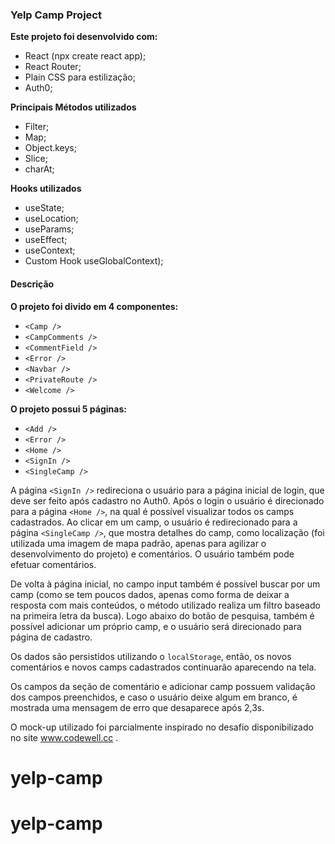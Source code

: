 ### Yelp Camp Project

**Este projeto foi desenvolvido com:**

* React (npx create react app);
* React Router;
* Plain CSS para estilização;
* Auth0;

**Principais Métodos utilizados**

* Filter;
* Map;
* Object.keys;
* Slice;
* charAt;

**Hooks utilizados**

* useState;
* useLocation;
* useParams;
* useEffect;
* useContext;
* Custom Hook useGlobalContext);

#### **Descrição**

**O projeto foi divido em 4 componentes:**

* `<Camp />`
* `<CampComments />`
* `<CommentField />`
* `<Error />`
* `<Navbar />`
* `<PrivateRoute />`
* `<Welcome />`

**O projeto possui 5 páginas:**

* `<Add />`
* `<Error />`
* `<Home />`
* `<SignIn />`
* `<SingleCamp />`

A página `<SignIn />` redireciona o usuário para a página inicial de login, que deve ser feito após cadastro no Auth0. Após o login o usuário é direcionado para a página `<Home />`, na qual é possível visualizar todos os camps cadastrados. Ao clicar em um camp, o usuário é redirecionado para a página  `<SingleCamp />`, que mostra detalhes do camp, como localização (foi utilizada uma imagem de mapa padrão, apenas para agilizar o desenvolvimento do projeto) e comentários. O usuário também pode efetuar comentários.

De volta à página inicial, no campo input também é possível buscar por um camp (como se tem poucos dados, apenas como forma de deixar a resposta com mais conteúdos, o método utilizado realiza um filtro baseado na primeira letra da busca). Logo abaixo do botão de pesquisa, também é possível adicionar um próprio camp, e o usuário será direcionado para  página de cadastro. 

Os dados são persistidos utilizando o  `localStorage`, então, os novos comentários e novos camps cadastrados continuarão aparecendo na tela.

Os campos da seção de comentário e adicionar camp possuem validação dos campos preenchidos, e caso o usuário deixe algum em branco, é mostrada uma mensagem de erro que desaparece após 2,3s.

O mock-up utilizado foi parcialmente inspirado no desafio disponibilizado no site www.codewell.cc . 

# yelp-camp
# yelp-camp

